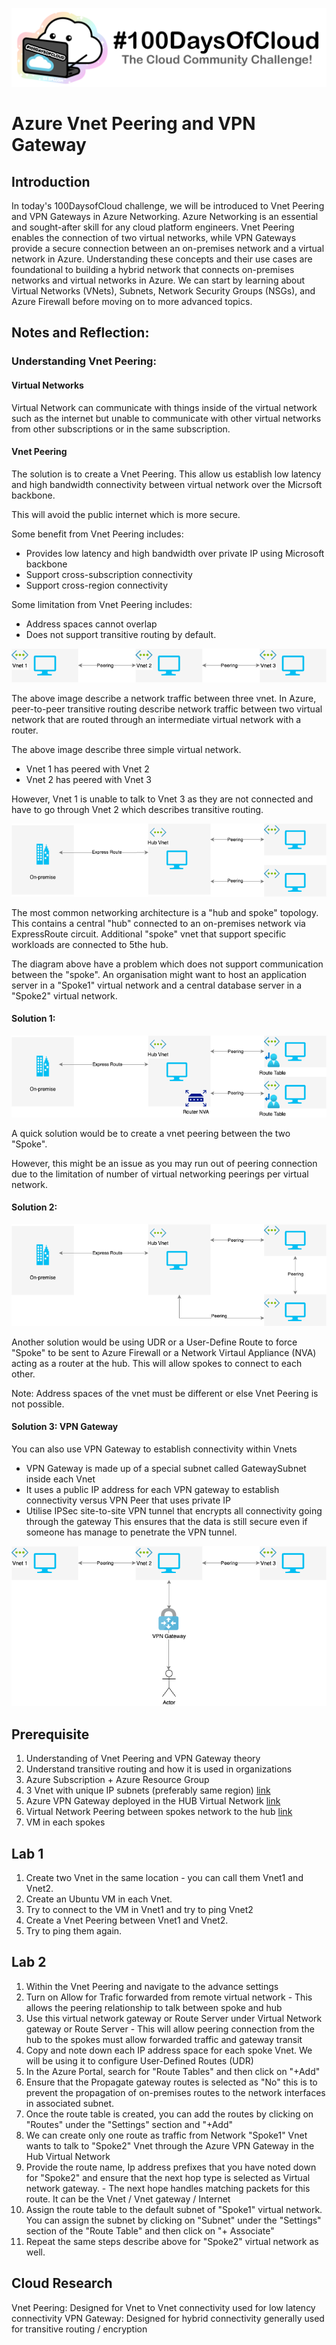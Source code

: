 <p align="center">
  <img src="banner.png">
</p>

# Azure Vnet Peering and VPN Gateway

## Introduction

In today's 100DaysofCloud challenge, we will be introduced to Vnet Peering and VPN Gateways in Azure Networking. Azure Networking is an essential and sought-after skill for any cloud platform engineers. Vnet Peering enables the connection of two virtual networks, while VPN Gateways provide a secure connection between an on-premises network and a virtual network in Azure. Understanding these concepts and their use cases are foundational to building a hybrid network that connects on-premises networks and virtual networks in Azure. We can start by learning about Virtual Networks (VNets), Subnets, Network Security Groups (NSGs), and Azure Firewall before moving on to more advanced topics.

## Notes and Reflection:

### Understanding Vnet Peering:
#### Virtual Networks
Virtual Network can communicate with things inside of the virtual network such as the internet but unable to communicate with other virtual networks from other subscriptions or in the same subscription. 

#### Vnet Peering
The solution is to create a Vnet Peering. This allow us establish low latency and high bandwidth connectivity between virtual network over the Micrsoft backbone. 

This will avoid the public internet which is more secure. 

Some benefit from Vnet Peering includes:
* Provides low latency and high bandwidth over private IP using Microsoft backbone 
* Support cross-subscription connectivity 
* Support cross-region connectivity

Some limitation from Vnet Peering includes:
* Address spaces cannot overlap
* Does not support transitive routing by default. 

<p align="center">
<img src="Problem02.png">
</p>

The above image describe a network traffic between three vnet. In Azure, peer-to-peer transitive routing describe network traffic between two virtual network that are routed through an intermediate virtual network with a router. 

The above image describe three simple virtual network. 
- Vnet 1 has peered with Vnet 2 
- Vnet 2 has peered with Vnet 3 

However, Vnet 1 is unable to talk to Vnet 3 as they are not connected and have to go through Vnet 2 which describes transitive routing. 

<p align="center">
<img src="Problem01.png">
</p>

The most common networking architecture is a "hub and spoke" topology. This contains a central "hub" connected to an on-premises network via ExpressRoute circuit. Additional "spoke" vnet that support specific workloads are connected to 5the hub. 

The diagram above have a problem which does not support communication between the "spoke". An organisation might want to host an application server in a "Spoke1" virtual network and a central database server in a "Spoke2" virtual network. 

#### Solution 1: 
<p align="center">
<img src="Solution01.png">
</p>

A quick solution would be to create a vnet peering between the two "Spoke". 

However, this might be an issue as you may run out of peering connection due to the limitation of number of virtual networking peerings per virtual network. 

#### Solution 2: 
<p align="center">
<img src="Solution01-2.png">
</p>

Another solution would be using UDR or a User-Define Route to force "Spoke" to be sent to Azure Firewall or a Network Virtaul Appliance (NVA) acting as a router at the hub. This will allow spokes to connect to each other. 

Note: Address spaces of the vnet must be different or else Vnet Peering is not possible. 

#### Solution 3: VPN Gateway
You can also use VPN Gateway to establish connectivity within Vnets

* VPN Gateway is made up of a special subnet called GatewaySubnet inside each Vnet
* It uses a public IP address for each VPN gateway to establish connectivity versus VPN Peer that uses private IP
* Utilise IPSec site-to-site VPN tunnel that encrypts all connectivity going through the gateway
This ensures that the data is still secure even if someone has manage to penetrate the VPN tunnel. 

<p align="center">
<img src="Solution02.png">
</p>

## Prerequisite

1) Understanding of Vnet Peering and VPN Gateway theory
2) Understand transitive routing and how it is used in organizations
3) Azure Subscription + Azure Resource Group 
4) 3 Vnet with unique IP subnets (preferably same region) [link](https://learn.microsoft.com/en-us/azure/virtual-network/quick-create-portal)
5) Azure VPN Gateway deployed in the HUB Virtual Network [link](https://learn.microsoft.com/en-us/azure/vpn-gateway/tutorial-create-gateway-portal#VNetGateway)
6) Virtual Network Peering between spokes network to the hub [link](https://learn.microsoft.com/en-us/azure/vpn-gateway/vpn-gateway-peering-gateway-transit#same)
7) VM in each spokes

## Lab 1

1) Create two Vnet in the same location - you can call them Vnet1 and Vnet2.
2) Create an Ubuntu VM in each Vnet.  
3) Try to connect to the VM in Vnet1 and try to ping Vnet2
4) Create a Vnet Peering between Vnet1 and Vnet2.
5) Try to ping them again. 

## Lab 2

1) Within the Vnet Peering and navigate to the advance settings
2) Turn on Allow for Trafic forwarded from remote virtual network - This allows the peering relationship to talk between spoke and hub
3) Use this virtual network gateway or Route Server under Virtual Network gateway or Route Server - This will allow peering connection from the hub to the spokes must allow forwarded traffic and gateway transit
4) Copy and note down each IP address space for each spoke Vnet. We will be using it to configure User-Defined Routes (UDR)
5) In the Azure Portal, search for "Route Tables" and then click on "+Add" 
6) Ensure that the Propagate gateway routes is selected as "No" this is to prevent the propagation of on-premises routes to the network interfaces in associated subnet. 
7) Once the route table is created, you can add the routes by clicking on "Routes" under the "Settings" section and "+Add" 
8) We can create only one route as traffic from Network "Spoke1" Vnet wants to talk to "Spoke2" Vnet through the Azure VPN Gateway in the Hub Virtual Network
9) Provide the route name, Ip address prefixes that you have noted down for "Spoke2" and ensure that the next hop type is selected as Virtual network gateway. - The next hope handles matching packets for this route. It can be the Vnet / Vnet gateway / Internet 
10) Assign the route table to the default subnet of "Spoke1" virtual network. You can assign the subnet by clicking on "Subnet" under the "Settings" section of the "Route Table" and then click on "+ Associate" 
11) Repeat the same steps describe above for "Spoke2" virtual network as well. 

## Cloud Research

Vnet Peering: Designed for Vnet to Vnet connectivity used for low latency connectivity
VPN Gateway: Designed for hybrid connectivity generally used for transitive routing / encryption 

